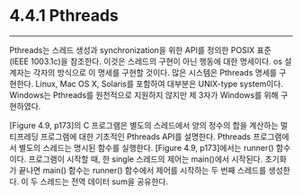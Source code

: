 # 4.4.1 Pthreads
---
Pthreads는 스레드 생성과 synchronization을 위한 API를 정의한 POSIX 표준 (IEEE 1003.1c)을 참조한다. 이것은 스레드의 구현이 아닌 행동에 대한 명세이다. os 설계자는 각자의 방식으로 이 명세를 구현할 것이다. 많은 시스템은 Pthreads 명세를 구현한다. Linux, Mac OS X, Solaris를 포함하여 대부분은 UNIX-type system이다. Windows는 Pthreads를 원천적으로 지원하지 않지만 제 3자가 Windows를 위해 구현하였다.

[Figure 4.9, p173]의 C 프로그램은 별도의 스레드에서 양의 정수의 합을 계산하는 멀티프레딩 프로그램에 대한 기초적인 Pthreads API를 설명한다. Pthreads 프로그램에서 별도의 스레드는 명시된 함수를 실행한다. [Figure 4.9, p173]에서는 runner() 함수이다. 프로그램이 시작할 때, 한 single 스레드의 제어는 main()에서 시작된다. 초기화가 끝나면 main() 함수는 runner() 함수에서 제어를 시작하는 두 번째 스레드를 생성한다. 이 두 스레드는 전역 데이터 sum을 공유한다.
